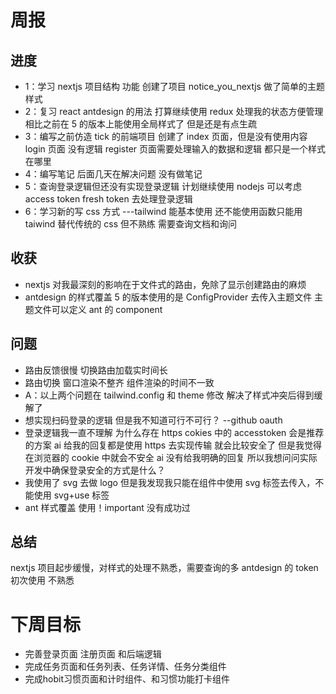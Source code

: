 # 周报

## 进度

- 1：学习 nextjs 项目结构 功能 创建了项目 notice_you_nextjs 做了简单的主题样式
- 2：复习 react antdesign 的用法 打算继续使用 redux 处理我的状态方便管理 相比之前在 5 的版本上能使用全局样式了 但是还是有点生疏
- 3：编写之前仿造 tick 的前端项目 创建了 index 页面，但是没有使用内容 login 页面 没有逻辑 register 页面需要处理输入的数据和逻辑 都只是一个样式在哪里
- 4：编写笔记 后面几天在解决问题 没有做笔记
- 5：查询登录逻辑但还没有实现登录逻辑 计划继续使用 nodejs 可以考虑 access token fresh token 去处理登录逻辑
- 6：学习新的写 css 方式 ---tailwind 能基本使用 还不能使用函数只能用 taiwind 替代传统的 css 但不熟练 需要查询文档和询问

## 收获

- nextjs 对我最深刻的影响在于文件式的路由，免除了显示创建路由的麻烦
- antdesign 的样式覆盖 5 的版本使用的是 ConfigProvider 去传入主题文件 主题文件可以定义 ant 的 component

## 问题

- 路由反馈很慢 切换路由加载实时间长
- 路由切换 窗口渲染不整齐 组件渲染的时间不一致
- A：以上两个问题在 tailwind.config 和 theme 修改 解决了样式冲突后得到缓解了
- 想实现扫码登录的逻辑 但是我不知道可行不可行？ --github oauth
- 登录逻辑我一直不理解 为什么存在 https cokies 中的 accesstoken 会是推荐的方案 ai 给我的回复都是使用 https 去实现传输 就会比较安全了 但是我觉得在浏览器的 cookie 中就会不安全 ai 没有给我明确的回复 所以我想问问实际开发中确保登录安全的方式是什么？
- 我使用了 svg 去做 logo 但是我发现我只能在组件中使用 svg 标签去传入，不能使用 svg+use 标签
- ant 样式覆盖 使用！important 没有成功过

## 总结

nextjs 项目起步缓慢，对样式的处理不熟悉，需要查询的多
antdesign 的 token 初次使用 不熟悉

# 下周目标

- 完善登录页面 注册页面 和后端逻辑
- 完成任务页面和任务列表、任务详情、任务分类组件
- 完成hobit习惯页面和计时组件、和习惯功能打卡组件
